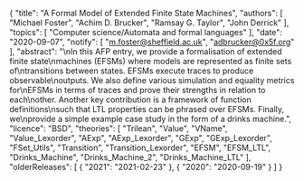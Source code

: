 {
    "title": "A Formal Model of Extended Finite State Machines",
    "authors": [
        "Michael Foster",
        "Achim D. Brucker",
        "Ramsay G. Taylor",
        "John Derrick"
    ],
    "topics": [
        "Computer science/Automata and formal languages"
    ],
    "date": "2020-09-07",
    "notify": [
        "m.foster@sheffield.ac.uk",
        "adbrucker@0x5f.org"
    ],
    "abstract": "\nIn this AFP entry, we provide a formalisation of extended finite state\nmachines (EFSMs) where models are represented as finite sets of\ntransitions between states. EFSMs execute traces to produce observable\noutputs. We also define various simulation and equality metrics for\nEFSMs in terms of traces and prove their strengths in relation to each\nother. Another key contribution is a framework of function definitions\nsuch that LTL properties can be phrased over EFSMs. Finally, we\nprovide a simple example case study in the form of a drinks machine.",
    "licence": "BSD",
    "theories": [
        "Trilean",
        "Value",
        "VName",
        "Value_Lexorder",
        "AExp",
        "AExp_Lexorder",
        "GExp",
        "GExp_Lexorder",
        "FSet_Utils",
        "Transition",
        "Transition_Lexorder",
        "EFSM",
        "EFSM_LTL",
        "Drinks_Machine",
        "Drinks_Machine_2",
        "Drinks_Machine_LTL"
    ],
    "olderReleases": [
        {
            "2021": "2021-02-23"
        },
        {
            "2020": "2020-09-19"
        }
    ]
}
